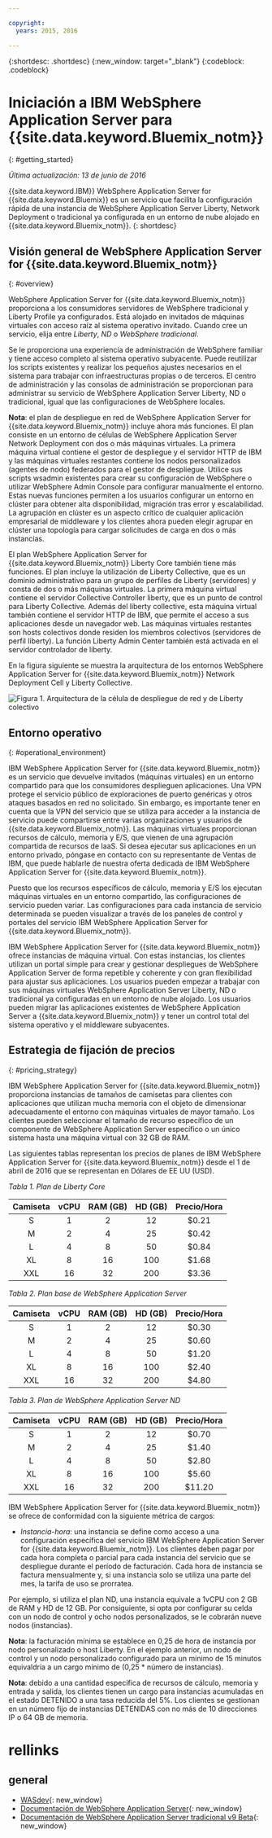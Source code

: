```yaml
---

copyright:
  years: 2015, 2016

---
```


{:shortdesc: .shortdesc}
{:new_window: target="_blank"}
{:codeblock: .codeblock}

# Iniciación a IBM WebSphere Application Server para {{site.data.keyword.Bluemix_notm}}
{: #getting_started}

*Última actualización: 13 de junio de 2016*

{{site.data.keyword.IBM}} WebSphere Application Server for {{site.data.keyword.Bluemix}} es un servicio que facilita la configuración rápida de una instancia de WebSphere Application Server Liberty, Network Deployment o tradicional ya configurada en un entorno de nube alojado en {{site.data.keyword.Bluemix_notm}}.
{: shortdesc}

## Visión general de WebSphere Application Server for {{site.data.keyword.Bluemix_notm}}
{: #overview}

WebSphere Application Server for {{site.data.keyword.Bluemix_notm}} proporciona a los consumidores servidores de WebSphere tradicional y Liberty Profile ya configurados. Está alojado en invitados de máquinas virtuales con acceso raíz al sistema operativo invitado. Cuando cree un servicio, elija entre *Liberty*, *ND* o *WebSphere tradicional*.

Se le proporciona una experiencia de administración de WebSphere familiar y tiene acceso completo al sistema operativo subyacente. Puede reutilizar los scripts existentes y realizar los pequeños ajustes necesarios en el sistema para trabajar con infraestructuras propias o de terceros. El centro de administración y las consolas de administración se proporcionan para administrar su servicio de WebSphere Application Server Liberty, ND o tradicional, igual que las configuraciones de WebSphere locales. 

**Nota**: el plan de despliegue en red de WebSphere Application Server for {{site.data.keyword.Bluemix_notm}} incluye ahora más funciones. El plan consiste en un entorno de células de WebSphere Application Server Network Deployment con dos o más máquinas
virtuales. La primera máquina virtual contiene el gestor de despliegue y el servidor HTTP de IBM
y las máquinas virtuales restantes contiene los nodos personalizados (agentes de nodo) federados para el
gestor de despliegue. Utilice sus scripts wsadmin existentes para crear su configuración de WebSphere o utilizar WebSphere Admin Console para configurar manualmente el entorno. Estas nuevas funciones permiten a los usuarios configurar un entorno en clúster para obtener alta
disponibilidad, migración tras error y escalabilidad. La agrupación en clúster
es un aspecto crítico de cualquier aplicación empresarial de middleware y los clientes ahora pueden elegir agrupar en clúster una topología para cargar solicitudes de carga en dos o más instancias.

El plan WebSphere Application Server
for {{site.data.keyword.Bluemix_notm}} Liberty Core también tiene más
funciones. El plan incluye
la utilización de Liberty Collective, que es un dominio administrativo para un grupo de perfiles de Liberty
(servidores) y consta de dos o más máquinas virtuales. La
primera máquina virtual contiene el servidor Collective Controller liberty, que es un punto de control
para Liberty Collective. Además del liberty collective, esta máquina virtual también
contiene el servidor HTTP de IBM, que permite el acceso a sus aplicaciones desde un navegador web. Las
máquinas virtuales restantes son hosts colectivos donde residen los miembros colectivos (servidores de perfil
liberty). La función Liberty Admin Center también está activada en el servidor controlador de liberty.

En la figura siguiente se muestra la arquitectura de los entornos WebSphere Application Server for {{site.data.keyword.Bluemix_notm}} Network Deployment Cell y Liberty Collective. 

![Figura 1. Arquitectura de la célula de despliegue de red y de Liberty colectivo](images/CellCollectiveDiagram.gif)

## Entorno operativo
{: #operational_environment}

IBM WebSphere Application Server for {{site.data.keyword.Bluemix_notm}} es un servicio que devuelve invitados (máquinas virtuales) en un entorno compartido para que los consumidores desplieguen aplicaciones. Una VPN protege el servicio público de exploraciones de puerto genéricas y otros ataques basados en red no solicitado. Sin embargo, es importante tener en cuenta que la VPN del servicio que se utiliza para acceder a la instancia de servicio puede compartirse entre varias organizaciones y usuarios de {{site.data.keyword.Bluemix_notm}}. Las máquinas virtuales proporcionan recursos de cálculo, memoria y E/S, que vienen de una agrupación compartida de recursos de IaaS. Si desea ejecutar sus aplicaciones en un entorno privado, póngase en contacto con su representante de Ventas de IBM, que puede hablarle de nuestra oferta dedicada de IBM WebSphere Application Server for
{{site.data.keyword.Bluemix_notm}}.

Puesto que los recursos específicos de cálculo, memoria y E/S los ejecutan máquinas virtuales en un entorno compartido, las configuraciones de servicio pueden variar. Las configuraciones para cada instancia de servicio determinada se pueden visualizar a través de los paneles de control y portales del servicio IBM WebSphere Application Server for {{site.data.keyword.Bluemix_notm}}.

IBM WebSphere Application Server for {{site.data.keyword.Bluemix_notm}} ofrece instancias de máquina virtual. Con estas instancias, los clientes utilizan un portal simple para crear y gestionar despliegues de WebSphere Application Server de forma repetible y coherente y con gran flexibilidad para ajustar sus aplicaciones. Los usuarios pueden empezar a trabajar con sus máquinas virtuales WebSphere Application Server Liberty, ND o tradicional ya configuradas en un entorno de nube alojado. Los usuarios pueden migrar las aplicaciones existentes de WebSphere Application Server a {{site.data.keyword.Bluemix_notm}} y tener un control total del sistema operativo y el middleware subyacentes. 

## Estrategia de fijación de precios
{: #pricing_strategy}

IBM WebSphere Application Server for {{site.data.keyword.Bluemix_notm}} proporciona instancias de tamaños de camisetas para clientes con aplicaciones que utilizan mucha memoria con el objeto de dimensionar adecuadamente el entorno con máquinas virtuales de mayor tamaño. Los clientes pueden seleccionar el tamaño de recurso específico de un componente de WebSphere Application Server específico o un único sistema hasta una máquina virtual con 32 GB de RAM.

Las siguientes tablas representan los precios de planes de IBM WebSphere Application Server for {{site.data.keyword.Bluemix_notm}} desde el 1 de abril de 2016 que se representan en Dólares de EE UU (USD).

*Tabla 1. Plan de Liberty Core*

| **Camiseta** | **vCPU** | **RAM (GB)** | **HD (GB)** | **Precio/Hora** |       
|:-------------:|:----------:|:--------------:|:-------------:|:--------------:|
| S | 1 | 2 | 12 | $0.21 |
| M | 2 | 4 | 25 | $0.42 |
| L | 4 | 8 | 50 | $0.84 |
| XL | 8 | 16 | 100 | $1.68 |
| XXL | 16 | 32 | 200 | $3.36 |

*Tabla 2. Plan base de WebSphere Application Server*

| **Camiseta** | **vCPU** | **RAM (GB)** | **HD (GB)** | **Precio/Hora** |       
|:-------------:|:----------:|:--------------:|:-------------:|:--------------:|
| S | 1 | 2 | 12 | $0.30 |
| M | 2 | 4 | 25 | $0.60 |
| L | 4 | 8 | 50 | $1.20 |
| XL | 8 | 16 | 100 | $2.40 |
| XXL | 16 | 32 | 200 | $4.80 |

*Tabla 3. Plan de WebSphere Application Server ND*

| **Camiseta** | **vCPU** | **RAM (GB)** | **HD (GB)** | **Precio/Hora** |       
|:-------------:|:----------:|:--------------:|:-------------:|:--------------:|
| S | 1 | 2 | 12 | $0.70 |
| M | 2 | 4 | 25 | $1.40 |
| L | 4 | 8 | 50 | $2.80 |
| XL | 8 | 16 | 100 | $5.60 |
| XXL | 16 | 32 | 200 | $11.20 |

<p></p>

IBM WebSphere Application Server for {{site.data.keyword.Bluemix_notm}} se ofrece de conformidad con la siguiente métrica de cargos: 

*  *Instancia-hora*: una instancia se define como acceso a una configuración específica del servicio IBM WebSphere Application Server for {{site.data.keyword.Bluemix_notm}}. Los clientes deben pagar por cada hora completa o parcial para cada instancia del servicio que se despliegue durante el período de facturación. Cada hora de instancia se factura mensualmente y, si una instancia solo se utiliza una parte del mes, la tarifa de uso se prorratea.

Por ejemplo, si utiliza el plan ND, una instancia equivale a 1vCPU con 2 GB de RAM y HD de 12 GB. Por consiguiente, si opta por configurar su celda con un nodo de control y ocho nodos personalizados, se le cobrarán nueve nodos (instancias).

**Nota**: la facturación mínima se establece en 0,25 de hora de instancia por nodo personalizado o host Liberty. En el ejemplo anterior, un nodo de control y un nodo personalizado configurado para un mínimo de 15 minutos equivaldría a un cargo mínimo de (0,25 * número de instancias).

**Nota**: debido a una cantidad específica de recursos de cálculo, memoria y entrada y salida, los clientes tienen un cargo para instancias acumuladas en el estado DETENIDO a una tasa reducida del 5%. Los clientes se gestionan en un número fijo de instancias DETENIDAS con no más de 10 direcciones IP o 64 GB de memoria.


# rellinks
## general
* [WASdev](https://developer.ibm.com/wasdev/){: new_window}
* [Documentación de WebSphere Application Server](http://www.ibm.com/support/knowledgecenter/SSAW57_8.5.5/as_ditamaps/was855_welcome_ndmp.html){: new_window}
* [Documentación de WebSphere Application Server tradicional v9 Beta](http://www.ibm.com/support/knowledgecenter/SSEQTP_9.0.0/as_ditamaps/was900_welcome_base.html){: new_window}
